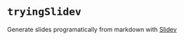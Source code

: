 # `tryingSlidev`

Generate slides programatically from markdown with [Slidev](https://github.com/slidevjs/slidev)